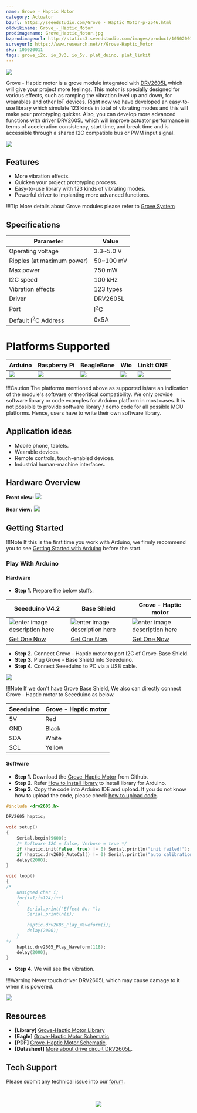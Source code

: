 ```yaml
---
name: Grove - Haptic Motor
category: Actuator
bzurl: https://seeedstudio.com/Grove - Haptic Motor-p-2546.html
oldwikiname: Grove_-_Haptic_Motor
prodimagename: Grove_Haptic_Motor.jpg
bzprodimageurl: http://statics3.seeedstudio.com/images/product/105020011 1.jpg
surveyurl: https://www.research.net/r/Grove-Haptic_Motor
sku: 105020011
tags: grove_i2c, io_3v3, io_5v, plat_duino, plat_linkit
---
```


![](https://github.com/SeeedDocument/Grove-Haptic_Motor/raw/master/img/bazaar884534_1.jpg)

Grove - Haptic motor is a grove module integrated with [DRV2605L](http://www.ti.com/product/DRV2605L) which will give your project more feelings. This motor is specially designed for various effects, such as ramping the vibration level up and down, for wearables and other IoT devices. Right now we have developed an easy-to-use library which simulate 123 kinds in total of vibrating modes and this will make your prototyping quicker. Also, you can develop more advanced functions with driver DRV2605L which will improve actuator performance in terms of acceleration consistency, start time, and break time and is accessible through a shared I2C compatible bus or PWM input signal.

[![](https://raw.githubusercontent.com/SeeedDocument/common/master/Get_One_Now_Banner.png)](http://www.seeedstudio.com/depot/Grove%C2%A0%C2%A0Haptic%C2%A0Motor-p-2546.html)

## Features

-   More vibration effects.
-   Quicken your project prototyping process.
-   Easy-to-use library with 123 kinds of vibrating modes.
-   Powerful driver to implanting more advanced functions.

!!!Tip
    More details about Grove modules please refer to [Grove System](http://wiki.seeedstudio.com/Grove_System/)


## Specifications


| Parameter                      | Value          |
|--------------------------------|----------------|
| Operating voltage              | 3.3~5.0 V      |
| Ripples (at maximum power)     | 50~100 mV      |
| Max power                      | 750 mW         |
| I2C speed                      | 100 kHz        |
| Vibration effects              | 123 types      |
| Driver                         | DRV2605L       |
| Port                           | I<sup>2</sup>C |
| Default I<sup>2</sup>C Address | 0x5A           |

# Platforms Supported


| Arduino                                                                                             | Raspberry Pi                                                                                             | BeagleBone                                                                                      | Wio                                                                                               | LinkIt ONE                                                                                         |
|-----------------------------------------------------------------------------------------------------|----------------------------------------------------------------------------------------------------------|-------------------------------------------------------------------------------------------------|---------------------------------------------------------------------------------------------------|----------------------------------------------------------------------------------------------------|
| ![](https://raw.githubusercontent.com/SeeedDocument/wiki_english/master/docs/images/arduino_logo.jpg) | ![](https://raw.githubusercontent.com/SeeedDocument/wiki_english/master/docs/images/raspberry_pi_logo_n.jpg) | ![](https://raw.githubusercontent.com/SeeedDocument/wiki_english/master/docs/images/bbg_logo_n.jpg) | ![](https://raw.githubusercontent.com/SeeedDocument/wiki_english/master/docs/images/wio_logo_n.jpg) | ![](https://raw.githubusercontent.com/SeeedDocument/wiki_english/master/docs/images/linkit_logo.jpg) |

!!!Caution
    The platforms mentioned above as supported is/are an indication of the module's software or theoritical compatibility. We only provide software library or code examples for Arduino platform in most cases. It is not possible to provide software library / demo code for all possible MCU platforms. Hence, users have to write their own software library.


## Application ideas

-   Mobile phone, tablets.
-   Wearable devices.
-   Remote controls, touch-enabled devices.
-   Industrial human-machine interfaces.

## Hardware Overview


**Front view:**
![](https://github.com/SeeedDocument/Grove-Haptic_Motor/raw/master/img/bazaar884534_1.jpg)

**Rear view:**
![](https://raw.githubusercontent.com/SeeedDocument/Grove-Haptic_Motor/master/img/Grove_Haptic_Motor_back.jpg)

## Getting Started

!!!Note
    If this is the first time you work with Arduino, we firmly recommend you to see [Getting Started with Arduino](http://wiki.seeedstudio.com/Getting_Started_with_Arduino/) before the start.

### Play With Arduino

#### Hardware

- **Step 1.** Prepare the below stuffs:

| Seeeduino V4.2 | Base Shield|  Grove - Haptic motor |
|--------------|-------------|-----------------|
|![enter image description here](https://raw.githubusercontent.com/SeeedDocument/Grove_Light_Sensor/master/images/gs_1.jpg)|![enter image description here](https://raw.githubusercontent.com/SeeedDocument/Grove_Light_Sensor/master/images/gs_4.jpg)|![enter image description here](https://github.com/SeeedDocument/Grove-Haptic_Motor/raw/master/img/bazaar884534_1s.jpg)|
|[Get One Now](http://www.seeedstudio.com/Seeeduino-V4.2-p-2517.html)|[Get One Now](https://www.seeedstudio.com/Base-Shield-V2-p-1378.html)|[Get One Now](http://www.seeedstudio.com/depot/Grove%C2%A0%C2%A0Haptic%C2%A0Motor-p-2546.html)|

- **Step 2.** Connect Grove - Haptic motor to port I2C of Grove-Base Shield.
- **Step 3.** Plug Grove - Base Shield into Seeeduino.
- **Step 4.** Connect Seeeduino to PC via a USB cable.

![](https://raw.githubusercontent.com/SeeedDocument/Grove-Haptic_Motor/master/img/Grove_haptic_motor_connection.jpg)

!!!Note
	If we don't have Grove Base Shield, We also can directly connect Grove - Haptic motor to Seeeduino as below.

| Seeeduino       | Grove - Haptic motor |
|---------------|-------------------------|
| 5V           | Red                     |
| GND           | Black                   |
|SDA  | White                   |
|SCL             | Yellow                  |

#### Software

- **Step 1.** Download the [Grove_Haptic Motor](https://github.com/Seeed-Studio/Grove_Haptic_Motor/archive/master.zip) from Github.
- **Step 2.** Refer [How to install library](http://wiki.seeedstudio.com/How_to_install_Arduino_Library) to install library for Arduino.
- **Step 3.** Copy the code into Arduino IDE and upload. If you do not know how to upload the code, please check [how to upload code](http://wiki.seeedstudio.com/Upload_Code/).

```c++
#include <drv2605.h>

DRV2605 haptic;

void setup()
{
    Serial.begin(9600);
    /* Software I2C = false, Verbose = true */
    if (haptic.init(false, true) != 0) Serial.println("init failed!");
    if (haptic.drv2605_AutoCal() != 0) Serial.println("auto calibration failed!");
    delay(2000);
}

void loop()
{
/*
    unsigned char i;
    for(i=1;i<124;i++)
    {
        Serial.print("Effect No: ");
        Serial.println(i);
        
        haptic.drv2605_Play_Waveform(i);
        delay(2000);
    }
*/
    haptic.drv2605_Play_Waveform(118);
    delay(2000);
}
```

- **Step 4.** We will see the vibration.

!!!Warning
    Never touch driver DRV2605L which may cause damage to it when it is powered.


![](https://raw.githubusercontent.com/SeeedDocument/Grove-Haptic_Motor/master/img/Grove_Haptic_Motor_cautions.png)


## Resources

-  **[Library]** [Grove-Haptic Motor Library](https://github.com/Seeed-Studio/Grove_Haptic_Motor)
-  **[Eagle]** [Grove-Haptic Motor Schematic](https://raw.githubusercontent.com/SeeedDocument/Grove-Haptic_Motor/master/res/Grove_Haptic_Motor_v0.9_Eagle.zip) 
- **[PDF]** [Grove-Haptic Motor Schematic](https://raw.githubusercontent.com/SeeedDocument/Grove-Haptic_Motor/master/res/Grove_Haptic_Motor_v0.9_SCH.pdf).
-  **[Datasheet]** [More about drive circuit DRV2605L](http://www.ti.com/product/DRV2605L).


## Tech Support
Please submit any technical issue into our [forum](http://forum.seeedstudio.com/).

<br /><p style="text-align:center"><a href="https://www.seeedstudio.com/act-4.html?utm_source=wiki&utm_medium=wikibanner&utm_campaign=newproducts" target="_blank"><img src="https://github.com/SeeedDocument/Wiki_Banner/raw/master/new_product.jpg" /></a></p>